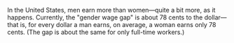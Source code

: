 In the United States, men earn more than women—quite a bit more, as it happens. Currently, the "gender wage gap" is about 78 cents to the dollar—that is, for every dollar a man earns, on average, a woman earns only 78 cents. (The gap is about the same for only full-time workers.)
